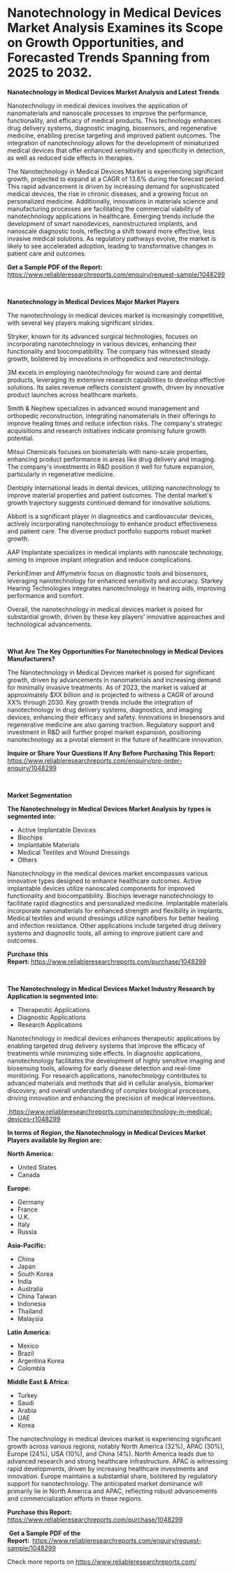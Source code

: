 <p><h1>Nanotechnology in Medical Devices Market Analysis Examines its Scope on Growth Opportunities, and Forecasted Trends Spanning from 2025 to 2032.</h1></p><p><strong>Nanotechnology in Medical Devices Market Analysis and Latest Trends</strong></p>
<p><p>Nanotechnology in medical devices involves the application of nanomaterials and nanoscale processes to improve the performance, functionality, and efficacy of medical products. This technology enhances drug delivery systems, diagnostic imaging, biosensors, and regenerative medicine, enabling precise targeting and improved patient outcomes. The integration of nanotechnology allows for the development of miniaturized medical devices that offer enhanced sensitivity and specificity in detection, as well as reduced side effects in therapies.</p><p>The Nanotechnology in Medical Devices Market is experiencing significant growth, projected to expand at a CAGR of 13.6% during the forecast period. This rapid advancement is driven by increasing demand for sophisticated medical devices, the rise in chronic diseases, and a growing focus on personalized medicine. Additionally, innovations in materials science and manufacturing processes are facilitating the commercial viability of nanotechnology applications in healthcare. Emerging trends include the development of smart nanodevices, nanostructured implants, and nanoscale diagnostic tools, reflecting a shift toward more effective, less invasive medical solutions. As regulatory pathways evolve, the market is likely to see accelerated adoption, leading to transformative changes in patient care and outcomes.</p></p>
<p><strong>Get a Sample PDF of the Report:&nbsp;</strong> <a href="https://www.reliableresearchreports.com/enquiry/request-sample/1048299?utm_campaign=2109&utm_medium=2&utm_source=Github&utm_content=ia&utm_term=04032025&utm_id=nanotechnology-in-medical-devices">https://www.reliableresearchreports.com/enquiry/request-sample/1048299</a></p>
<p>&nbsp;</p>
<p><strong>Nanotechnology in Medical Devices Major Market Players</strong></p>
<p><p>The nanotechnology in medical devices market is increasingly competitive, with several key players making significant strides. </p><p>Stryker, known for its advanced surgical technologies, focuses on incorporating nanotechnology in various devices, enhancing their functionality and biocompatibility. The company has witnessed steady growth, bolstered by innovations in orthopedics and neurotechnology.</p><p>3M excels in employing nanotechnology for wound care and dental products, leveraging its extensive research capabilities to develop effective solutions. Its sales revenue reflects consistent growth, driven by innovative product launches across healthcare markets.</p><p>Smith & Nephew specializes in advanced wound management and orthopedic reconstruction, integrating nanomaterials in their offerings to improve healing times and reduce infection risks. The company's strategic acquisitions and research initiatives indicate promising future growth potential.</p><p>Mitsui Chemicals focuses on biomaterials with nano-scale properties, enhancing product performance in areas like drug delivery and imaging. The company's investments in R&D position it well for future expansion, particularly in regenerative medicine.</p><p>Dentsply International leads in dental devices, utilizing nanotechnology to improve material properties and patient outcomes. The dental market's growth trajectory suggests continued demand for innovative solutions.</p><p>Abbott is a significant player in diagnostics and cardiovascular devices, actively incorporating nanotechnology to enhance product effectiveness and patient care. The diverse product portfolio supports robust market growth.</p><p>AAP Implantate specializes in medical implants with nanoscale technology, aiming to improve implant integration and reduce complications. </p><p>PerkinElmer and Affymetrix focus on diagnostic tools and biosensors, leveraging nanotechnology for enhanced sensitivity and accuracy. Starkey Hearing Technologies integrates nanotechnology in hearing aids, improving performance and comfort. </p><p>Overall, the nanotechnology in medical devices market is poised for substantial growth, driven by these key players' innovative approaches and technological advancements.</p></p>
<p>&nbsp;</p>
<p><strong>What Are The Key Opportunities For Nanotechnology in Medical Devices Manufacturers?</strong></p>
<p><p>The Nanotechnology in Medical Devices market is poised for significant growth, driven by advancements in nanomaterials and increasing demand for minimally invasive treatments. As of 2023, the market is valued at approximately $XX billion and is projected to witness a CAGR of around XX% through 2030. Key growth trends include the integration of nanotechnology in drug delivery systems, diagnostics, and imaging devices, enhancing their efficacy and safety. Innovations in biosensors and regenerative medicine are also gaining traction. Regulatory support and investment in R&D will further propel market expansion, positioning nanotechnology as a pivotal element in the future of healthcare innovation.</p></p>
<p><strong>Inquire or Share Your Questions If Any Before Purchasing This Report:</strong> <a href="https://www.reliableresearchreports.com/enquiry/pre-order-enquiry/1048299?utm_campaign=2109&utm_medium=2&utm_source=Github&utm_content=ia&utm_term=04032025&utm_id=nanotechnology-in-medical-devices">https://www.reliableresearchreports.com/enquiry/pre-order-enquiry/1048299</a></p>
<p>&nbsp;</p>
<p><strong>Market Segmentation</strong></p>
<p><strong>The Nanotechnology in Medical Devices Market Analysis by types is segmented into:</strong></p>
<p><ul><li>Active Implantable Devices</li><li>Biochips</li><li>Implantable Materials</li><li>Medical Textiles and Wound Dressings</li><li>Others</li></ul></p>
<p><p>Nanotechnology in the medical devices market encompasses various innovative types designed to enhance healthcare outcomes. Active implantable devices utilize nanoscaled components for improved functionality and biocompatibility. Biochips leverage nanotechnology to facilitate rapid diagnostics and personalized medicine. Implantable materials incorporate nanomaterials for enhanced strength and flexibility in implants. Medical textiles and wound dressings utilize nanofibers for better healing and infection resistance. Other applications include targeted drug delivery systems and diagnostic tools, all aiming to improve patient care and outcomes.</p></p>
<p><strong>Purchase this Report:&nbsp;</strong><a href="https://www.reliableresearchreports.com/purchase/1048299?utm_campaign=2109&utm_medium=2&utm_source=Github&utm_content=ia&utm_term=04032025&utm_id=nanotechnology-in-medical-devices">https://www.reliableresearchreports.com/purchase/1048299</a></p>
<p>&nbsp;</p>
<p><strong>The Nanotechnology in Medical Devices Market Industry Research by Application is segmented into:</strong></p>
<p><ul><li>Therapeutic Applications</li><li>Diagnostic Applications</li><li>Research Applications</li></ul></p>
<p><p>Nanotechnology in medical devices enhances therapeutic applications by enabling targeted drug delivery systems that improve the efficacy of treatments while minimizing side effects. In diagnostic applications, nanotechnology facilitates the development of highly sensitive imaging and biosensing tools, allowing for early disease detection and real-time monitoring. For research applications, nanotechnology contributes to advanced materials and methods that aid in cellular analysis, biomarker discovery, and overall understanding of complex biological processes, driving innovation and enhancing the precision of medical interventions.</p></p>
<p><a href="https://www.reliableresearchreports.com/nanotechnology-in-medical-devices-r1048299?utm_campaign=2109&utm_medium=2&utm_source=Github&utm_content=ia&utm_term=04032025&utm_id=nanotechnology-in-medical-devices">&nbsp;https://www.reliableresearchreports.com/nanotechnology-in-medical-devices-r1048299</a></p>
<p><strong>In terms of Region, the Nanotechnology in Medical Devices Market Players available by Region are:</strong></p>
<p>
    <p> <strong> North America: </strong>
        <ul>
            <li>United States</li>
            <li>Canada</li>
        </ul>
        </p> 
    <p> <strong> Europe: </strong>
        <ul>
            <li>Germany</li>
            <li>France</li>
            <li>U.K.</li>
            <li>Italy</li>
            <li>Russia</li>
        </ul>
        </p> 
    <p> <strong> Asia-Pacific: </strong>
        <ul>
            <li>China</li>
            <li>Japan</li>
            <li>South Korea</li>
            <li>India</li>
            <li>Australia</li>
            <li>China Taiwan</li>
            <li>Indonesia</li>
            <li>Thailand</li>
            <li>Malaysia</li>
        </ul>
        </p> 
    <p> <strong> Latin America: </strong>
        <ul>
            <li>Mexico</li>
            <li>Brazil</li>
            <li>Argentina Korea</li>
            <li>Colombia</li>
        </ul>
        </p> 
    <p> <strong> Middle East & Africa: </strong>
        <ul>
            <li>Turkey</li>
            <li>Saudi</li>
            <li>Arabia</li>
            <li>UAE</li>
            <li>Korea</li>
        </ul>
    </p>
    </p>
<p><p>The nanotechnology in medical devices market is experiencing significant growth across various regions, notably North America (32%), APAC (30%), Europe (24%), USA (10%), and China (4%). North America leads due to advanced research and strong healthcare infrastructure. APAC is witnessing rapid developments, driven by increasing healthcare investments and innovation. Europe maintains a substantial share, bolstered by regulatory support for nanotechnology. The anticipated market dominance will primarily lie in North America and APAC, reflecting robust advancements and commercialization efforts in these regions.</p></p>
<p><strong>Purchase this Report: </strong><a href="https://www.reliableresearchreports.com/purchase/1048299?utm_campaign=2109&utm_medium=2&utm_source=Github&utm_content=ia&utm_term=04032025&utm_id=nanotechnology-in-medical-devices">https://www.reliableresearchreports.com/purchase/1048299</a></p>
<p>&nbsp;<strong>Get a Sample PDF of the Report:&nbsp;&nbsp;</strong><a href="https://www.reliableresearchreports.com/enquiry/request-sample/1048299?utm_campaign=2109&utm_medium=2&utm_source=Github&utm_content=ia&utm_term=04032025&utm_id=nanotechnology-in-medical-devices">https://www.reliableresearchreports.com/enquiry/request-sample/1048299</a></p>
<p><strong></strong></p>
<p>Check more reports on <a href="https://www.reliableresearchreports.com/?utm_campaign=2109&utm_medium=2&utm_source=Github&utm_content=ia&utm_term=04032025&utm_id=nanotechnology-in-medical-devices">https://www.reliableresearchreports.com/</a></p>